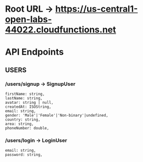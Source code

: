 # Root URL -> https://us-central1-open-labs-44022.cloudfunctions.net

# API Endpoints

## USERS

### /users/signup -> SignupUser

    firstName: string,
    lastName: string,
    avatar: string | null,
    createdAt: ISOString,
    email: string,
    gender: 'Male'|'Female'|'Non-binary'|undefined,
    country: string,
    area: string,
    phoneNumber: double,

### /users/login -> LoginUser

    email: string,
    password: string,
